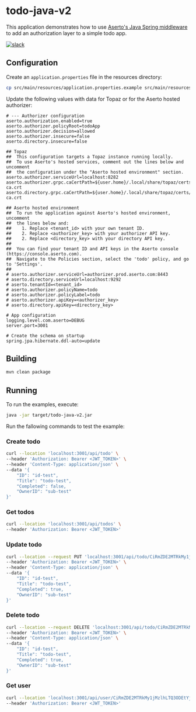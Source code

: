 # todo-java-v2
This application demonstrates how to use [Aserto's Java Spring middleware](https://github.com/aserto-dev/aserto-spring) to add an authorization layer to a simple todo app.

[![slack](https://img.shields.io/badge/slack-Aserto%20Community-brightgreen)](https://asertocommunity.slack.com)


## Configuration

Create an `application.properties` file in the resources directory:

```bash
cp src/main/resources/application.properties.example src/main/resources/application.properties
```

Update the following values with data for Topaz or for the Aserto hosted authorizer:

```properties
# --- Authorizer configuration
aserto.authorization.enabled=true
aserto.authorizer.policyRoot=todoApp
aserto.authorizer.decision=allowed
aserto.authorizer.insecure=false
aserto.directory.insecure=false

## Topaz
##  This configuration targets a Topaz instance running locally.
##  To use Aserto's hosted services, comment out the lines below and uncomment
##  the configuration under the "Aserto hosted environment" section.
aserto.authorizer.serviceUrl=localhost:8282
aserto.authorizer.grpc.caCertPath=${user.home}/.local/share/topaz/certs/grpc-ca.crt
aserto.directory.grpc.caCertPath=${user.home}/.local/share/topaz/certs/grpc-ca.crt

## Aserto hosted environment
##  To run the application against Aserto's hosted environment, uncomment
##  the lines below and:
##    1. Replace <tenant_id> with your own tenant ID.
##    2. Replace <authorizer_key> with your authorizer API key.
##    2. Replace <directory_key> with your directory API key.
##
##  You can find your tenant ID and API keys in the Aserto console (https://console.aserto.com).
##  Navigate to the Policies section, select the 'todo' policy, and go to 'Settings'.
##
# aserto.authorizer.serviceUrl=authorizer.prod.aserto.com:8443
# aserto.directory.serviceUrl=localhost:9292
# aserto.tenantId=<tenant_id>
# aserto.authorizer.policyName=todo
# aserto.authorizer.policyLabel=todo
# aserto.authorizer.apiKey=<authorizer_key>
# aserto.directory.apiKey=<directory_key>

# App configuration
logging.level.com.aserto=DEBUG
server.port=3001

# Create the schema on startup
spring.jpa.hibernate.ddl-auto=update
```

## Building

```bash
mvn clean package
```

## Running

To run the examples, execute:

```bash
java -jar target/todo-java-v2.jar
```

Run the fallowing commands to test the example:

### Create todo
```bash
curl --location 'localhost:3001/api/todo' \
--header 'Authorization: Bearer <JWT_TOKEN>' \
--header 'Content-Type: application/json' \
--data '{
    "ID": "id-test",
    "Title": "todo-test",
    "Completed": false,
    "OwnerID": "sub-test"
}'
```

### Get todos
```bash
curl --location 'localhost:3001/api/todos' \
--header 'Authorization: Bearer <JWT_TOKEN>'
```

### Update todo
```bash
curl --location --request PUT 'localhost:3001/api/todo/CiRmZDE2MTRkMy1jMzlhLTQ3ODEtYjdiZC04Yjk2ZjVhNTEwMGQSBWxvY2Fs' \
--header 'Authorization: Bearer <JWT_TOKEN>' \
--header 'Content-Type: application/json' \
--data '{
    "ID": "id-test",
    "Title": "todo-test",
    "Completed": true,
    "OwnerID": "sub-test"
}'
```

### Delete todo
```bash
curl --location --request DELETE 'localhost:3001/api/todo/CiRmZDE2MTRkMy1jMzlhLTQ3ODEtYjdiZC04Yjk2ZjVhNTEwMGQSBWxvY2Fs' \
--header 'Authorization: Bearer <JWT_TOKEN>' \
--header 'Content-Type: application/json' \
--data '{
    "ID": "id-test",
    "Title": "todo-test",
    "Completed": true,
    "OwnerID": "sub-test"
}'
```

### Get user
```bash
curl --location 'localhost:3001/api/user/CiRmZDE2MTRkMy1jMzlhLTQ3ODEtYjdiZC04Yjk2ZjVhNTEwMGQSBWxvY2Fs' \
--header 'Authorization: Bearer <JWT_TOKEN>'
```
